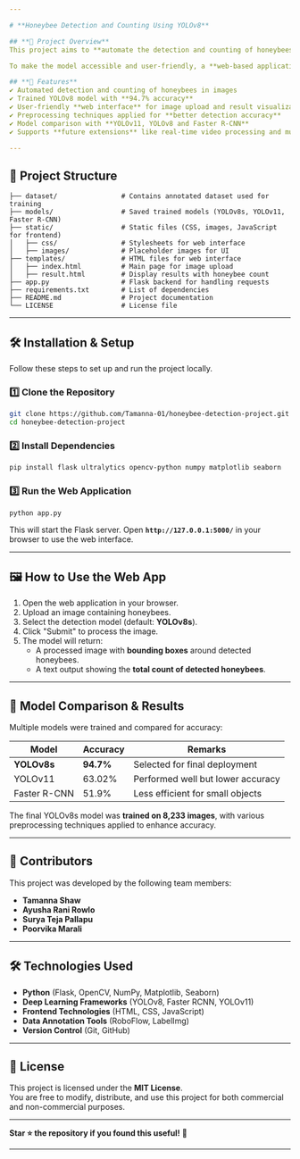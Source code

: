 ```yaml
---

# **Honeybee Detection and Counting Using YOLOv8**  

## **📌 Project Overview**  
This project aims to **automate the detection and counting of honeybees** in images using **deep learning-based object detection models**. The system employs **YOLOv8**, a state-of-the-art model optimized for small object detection, achieving an accuracy of **94.7%**.  

To make the model accessible and user-friendly, a **web-based application** has been developed using **Flask, HTML, and CSS**, allowing users to upload images and receive real-time honeybee count predictions.  

## **🚀 Features**  
✔️ Automated detection and counting of honeybees in images  
✔️ Trained YOLOv8 model with **94.7% accuracy**  
✔️ User-friendly **web interface** for image upload and result visualization  
✔️ Preprocessing techniques applied for **better detection accuracy**  
✔️ Model comparison with **YOLOv11, YOLOv8 and Faster R-CNN**  
✔️ Supports **future extensions** like real-time video processing and multi-species pollinator detection  

---
```


## **📂 Project Structure**  
```
├── dataset/                # Contains annotated dataset used for training  
├── models/                 # Saved trained models (YOLOv8s, YOLOv11, Faster R-CNN)  
├── static/                 # Static files (CSS, images, JavaScript for frontend)  
│   ├── css/                # Stylesheets for web interface  
│   ├── images/             # Placeholder images for UI  
├── templates/              # HTML files for web interface  
│   ├── index.html          # Main page for image upload  
│   ├── result.html         # Display results with honeybee count  
├── app.py                  # Flask backend for handling requests  
├── requirements.txt        # List of dependencies  
├── README.md               # Project documentation  
└── LICENSE                 # License file  
```

---

## **🛠️ Installation & Setup**  
Follow these steps to set up and run the project locally.  

### **1️⃣ Clone the Repository**  
```bash
git clone https://github.com/Tamanna-01/honeybee-detection-project.git
cd honeybee-detection-project
```

### **2️⃣ Install Dependencies**  
```bash
pip install flask ultralytics opencv-python numpy matplotlib seaborn
```

### **3️⃣ Run the Web Application**  
```bash
python app.py
```
This will start the Flask server. Open **`http://127.0.0.1:5000/`** in your browser to use the web interface.

---

## **🖼️ How to Use the Web App**  
1. Open the web application in your browser.  
2. Upload an image containing honeybees.  
3. Select the detection model (default: **YOLOv8s**).  
4. Click "Submit" to process the image.  
5. The model will return:  
   - A processed image with **bounding boxes** around detected honeybees.  
   - A text output showing the **total count of detected honeybees**.  

---

## **🧪 Model Comparison & Results**  
Multiple models were trained and compared for accuracy:  

| Model           | Accuracy  | Remarks |
|----------------|-----------|---------|
| **YOLOv8s**    | **94.7%** | Selected for final deployment |
| YOLOv11        | 63.02%    | Performed well but lower accuracy |
| Faster R-CNN   | 51.9%     | Less efficient for small objects |

The final YOLOv8s model was **trained on 8,233 images**, with various preprocessing techniques applied to enhance accuracy.

---

## **🤝 Contributors**  
This project was developed by the following team members:  
- **Tamanna Shaw**  
- **Ayusha Rani Rowlo**  
- **Surya Teja Pallapu**  
- **Poorvika Marali**  

---

## **🛠️ Technologies Used**  
- **Python** (Flask, OpenCV, NumPy, Matplotlib, Seaborn)  
- **Deep Learning Frameworks** (YOLOv8, Faster RCNN, YOLOv11)  
- **Frontend Technologies** (HTML, CSS, JavaScript)  
- **Data Annotation Tools** (RoboFlow, LabelImg)  
- **Version Control** (Git, GitHub)  

---

## **📜 License**  
This project is licensed under the **MIT License**.  
You are free to modify, distribute, and use this project for both commercial and non-commercial purposes.  

---



**Star ⭐ the repository if you found this useful!** 🚀  

---
